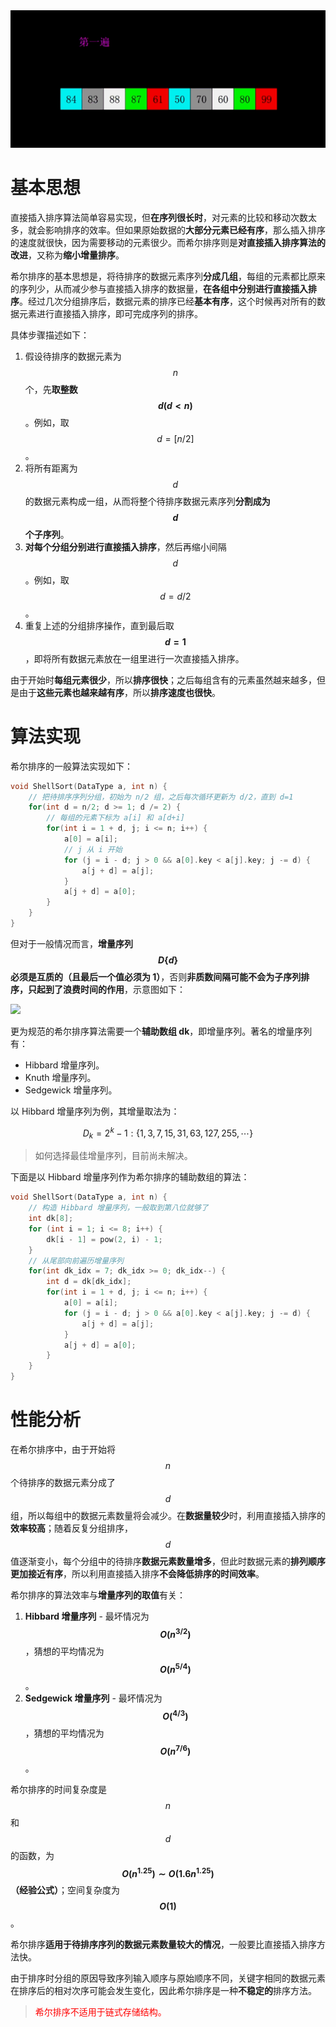 <img src="./images/希尔排序.gif" style="zoom: 80%;" />

# 基本思想

直接插入排序算法简单容易实现，但**在序列很长时**，对元素的比较和移动次数太多，就会影响排序的效率。但如果原始数据的**大部分元素已经有序**，那么插入排序的速度就很快，因为需要移动的元素很少。而希尔排序则是**对直接插入排序算法的改进**，又称为**缩小增量排序**。

希尔排序的基本思想是，将待排序的数据元素序列**分成几组**，每组的元素都比原来的序列少，从而减少参与直接插入排序的数据量，**在各组中分别进行直接插入排序**。经过几次分组排序后，数据元素的排序已经**基本有序**，这个时候再对所有的数据元素进行直接插入排序，即可完成序列的排序。

具体步骤描述如下：

1. 假设待排序的数据元素为 $$n$$ 个，先**取整数 $$d(d<n)$$**。例如，取 $$d=[n/2]$$。
2. 将所有距离为 $$d$$ 的数据元素构成一组，从而将整个待排序数据元素序列**分割成为 $$d$$ 个子序列**。
3. **对每个分组分别进行直接插入排序**，然后再缩小间隔 $$d$$。例如，取 $$d=d/2$$。
4. 重复上述的分组排序操作，直到最后取 **$$d=1$$**，即将所有数据元素放在一组里进行一次直接插入排序。

由于开始时**每组元素很少**，所以**排序很快**；之后每组含有的元素虽然越来越多，但是由于**这些元素也越来越有序**，所以**排序速度也很快**。

# 算法实现

希尔排序的一般算法实现如下：

```c
void ShellSort(DataType a, int n) {
    // 把待排序序列分组，初始为 n/2 组，之后每次循环更新为 d/2，直到 d=1
	for(int d = n/2; d >= 1; d /= 2) {
        // 每组的元素下标为 a[i] 和 a[d+i]
		for(int i = 1 + d, j; i <= n; i++) {
			a[0] = a[i];
            // j 从 i 开始
			for (j = i - d; j > 0 && a[0].key < a[j].key; j -= d) {
				a[j + d] = a[j];
			}
			a[j + d] = a[0];
		}
	}
}
```

但对于一般情况而言，**增量序列 $$D\{d\}$$ 必须是互质的（且最后一个值必须为 1）**，否则**非质数间隔可能不会为子序列排序，只起到了浪费时间的作用**，示意图如下：

![](https://img2020.cnblogs.com/blog/1255171/202003/1255171-20200303214131806-1135957907.png)

更为规范的希尔排序算法需要一个**辅助数组 dk**，即增量序列。著名的增量序列有：

- Hibbard 增量序列。
- Knuth 增量序列。
- Sedgewick 增量序列。

以 Hibbard 增量序列为例，其增量取法为：

$$
D_k=2^k-1:\{1,3,7,15,31,63,127,255,{\cdots}\}
$$

> 如何选择最佳增量序列，目前尚未解决。

下面是以 Hibbard 增量序列作为希尔排序的辅助数组的算法：

```c
void ShellSort(DataType a, int n) {
    // 构造 Hibbard 增量序列，一般取到第八位就够了
    int dk[8];
    for (int i = 1; i <= 8; i++) {
        dk[i - 1] = pow(2, i) - 1;
    }
    // 从尾部向前遍历增量序列
	for(int dk_idx = 7; dk_idx >= 0; dk_idx--) {
        int d = dk[dk_idx];
		for(int i = 1 + d, j; i <= n; i++) {
			a[0] = a[i];
			for (j = i - d; j > 0 && a[0].key < a[j].key; j -= d) {
				a[j + d] = a[j];
			}
			a[j + d] = a[0];
		}
	}
}
```

# 性能分析

在希尔排序中，由于开始将 $$n$$ 个待排序的数据元素分成了 $$d$$ 组，所以每组中的数据元素数量将会减少。在**数据量较少**时，利用直接插入排序的**效率较高**；随着反复分组排序，$$d$$ 值逐渐变小，每个分组中的待排序**数据元素数量增多**，但此时数据元素的**排列顺序更加接近有序**，所以利用直接插入排序**不会降低排序的时间效率**。

希尔排序的算法效率与**增量序列的取值**有关：

1. **Hibbard 增量序列** - 最坏情况为 **$$O(n^{3/2})$$**，猜想的平均情况为 **$$O(n^{5/4})$$**。
2. **Sedgewick 增量序列** - 最坏情况为 **$$O(^{4/3})$$**，猜想的平均情况为 **$$O(n^{7/6})$$**。

希尔排序的时间复杂度是 $$n$$ 和 $$d$$ 的函数，为 **$$O(n^{1.25}){\sim}O(1.6n^{1.25})$$（经验公式）**；空间复杂度为 **$$O(1)$$**。

希尔排序**适用于待排序序列的数据元素数量较大的情况**，一般要比直接插入排序方法快。

由于排序时分组的原因导致序列输入顺序与原始顺序不同，关键字相同的数据元素在排序后的相对次序可能会发生变化，因此希尔排序是一种**不稳定的**排序方法。

> <font color="red">希尔排序不适用于链式存储结构。</font>